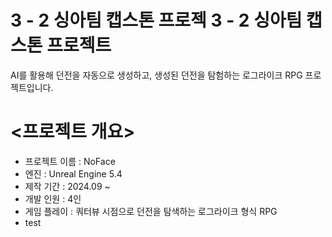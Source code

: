 3 - 2 싱아팀 캡스톤 프로젝 3 - 2 싱아팀 캡스톤 프로젝트
========================================================
AI를 활용해 던전을 자동으로 생성하고, 생성된 던전을 탐험하는 로그라이크 RPG 프로젝트입니다.


<프로젝트 개요>
===============
* 프로젝트 이름 : NoFace
* 엔진 : Unreal Engine 5.4
* 제작 기간 : 2024.09 ~
* 개발 인원 : 4인
* 게임 플레이 : 쿼터뷰 시점으로 던전을 탐색하는 로그라이크 형식 RPG
* test


